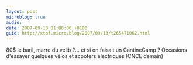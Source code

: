 ```yaml
---
layout: post
microblog: true
audio: 
date: 2007-09-13 01:00:00 +0100
guid: http://xtof.micro.blog/2007/09/13/t265471062.html
---
```

80$ le baril, marre du velib ?... et si on faisait un CantineCamp ? Occasions d'essayer quelques vélos et scooters électriques (CNCE demain)
